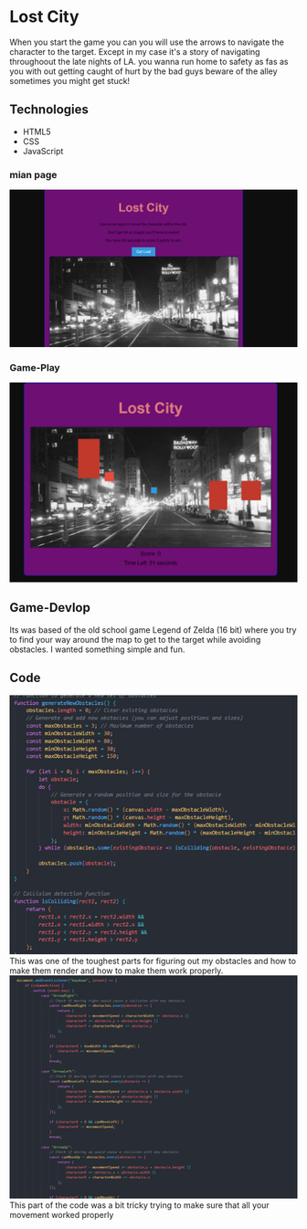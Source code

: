 # Lost City

 When you start the game you can you will use the arrows to navigate the character to the target. Except in my case it's a story of navigating throughoout the late nights of LA. you wanna run home to safety as fas as you with out getting caught of hurt by the bad guys beware of the alley sometimes you might get stuck!

## Technologies
- HTML5
- CSS
- JavaScript

### mian page 
![screenshot](<Screenshot 2023-10-07 175617.png>)

### Game-Play
![screenshot](<playing .png>)

## Game-Devlop
Its was based of the old school game Legend of Zelda (16 bit) where you try to find your way around the map to get to the target while avoiding obstacles. I wanted something simple and fun. 
 
## Code
![code screenshot](<Screenshot 2023-10-07 181956.png>)
This was one of the toughest parts for figuring out my obstacles and how to make them render and how to make them work properly.
![code screenshot](<Screenshot 2023-10-08 202500.png>)
This part of the code was a bit tricky trying to make sure that all your movement worked properly 
